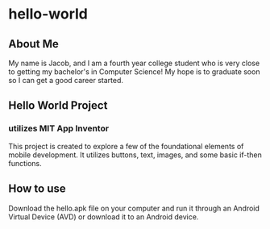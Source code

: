# hello-world
## About Me
My name is Jacob, and I am a fourth year college student who is very close to getting my bachelor's in Computer Science! 
My hope is to graduate soon so I can get a good career started. 
## Hello World Project
### **utilizes MIT App Inventor**
This project is created to explore a few of the foundational elements of mobile development. It utilizes buttons, text, images, and 
some basic if-then functions. 
## How to use
Download the hello.apk file on your computer and run it through an Android Virtual Device (AVD) or download it to an Android device. 
